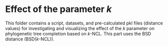 # Effect of the parameter *k*

This folder contains a script, datasets, and pre-calculated pkl files (distance values) for investigating and visualizing the effect of the *k* parameter on phylogenetic tree completion based on *k*-NCL. This part uses the BSD distance (BSD(*k*-NCL)).
